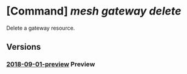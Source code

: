 # [Command] _mesh gateway delete_

Delete a gateway resource.

## Versions

### [2018-09-01-preview](/Resources/mgmt-plane/L3N1YnNjcmlwdGlvbnMve30vcmVzb3VyY2Vncm91cHMve30vcHJvdmlkZXJzL21pY3Jvc29mdC5zZXJ2aWNlZmFicmljbWVzaC9nYXRld2F5cy97fQ==/2018-09-01-preview.xml) **Preview**

<!-- mgmt-plane /subscriptions/{}/resourcegroups/{}/providers/microsoft.servicefabricmesh/gateways/{} 2018-09-01-preview -->
